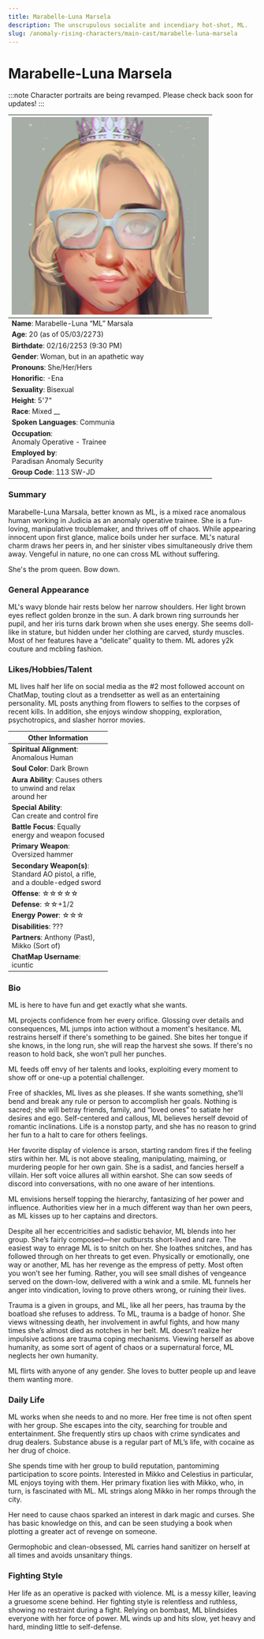 ```yaml
---
title: Marabelle-Luna Marsela
description: The unscrupulous socialite and incendiary hot-shot, ML.
slug: /anomaly-rising-characters/main-cast/marabelle-luna-marsela
---
```


# Marabelle-Luna Marsela

:::note
Character portraits are being revamped. Please check back soon for updates!
:::


<div class="leftCharacterProfile"> </div>

| ![M.L. Image](/img/characters/ml.jpg) |
| --- |
|**Name**: Marabelle-Luna “ML” Marsala|
|**Age**: 20 (as of 05/03/2273)|
|**Birthdate**: 02/16/2253 (9:30 PM)|
|**Gender**: Woman, but in an apathetic way|
|**Pronouns**: She/Her/Hers|
|**Honorific**: -Ena|
|**Sexuality**: Bisexual|
|**Height**: 5'7"|
|**Race**: Mixed __ |
|**Spoken Languages**: Communia|
|**Occupation**:<br/> Anomaly Operative - Trainee|
|**Employed by**:<br/> Paradisan Anomaly Security|
|**Group Code**: 113 SW-JD|






### Summary

Marabelle-Luna Marsala, better known as ML, is a mixed race anomalous human working in Judicia as an anomaly operative trainee. She is a fun-loving, manipulative troublemaker, and thrives off of chaos. While appearing innocent upon first glance, malice boils under her surface. ML's natural charm draws her peers in, and her sinister vibes simultaneously drive them away. Vengeful in nature, no one can cross ML without suffering.

She's the prom queen. Bow down.

### General Appearance

ML's wavy blonde hair rests below her narrow shoulders. Her light brown eyes reflect golden bronze in the sun. A dark brown ring surrounds her pupil, and her iris turns dark brown when she uses energy. She seems doll-like in stature, but hidden under her clothing are carved, sturdy muscles. Most of her features have a “delicate” quality to them. ML adores y2k couture and mcbling fashion.

### Likes/Hobbies/Talent

ML lives half her life on social media as the #2 most followed account on ChatMap, touting clout as a trendsetter as well as an entertaining personality. ML posts anything from flowers to selfies to the corpses of recent kills. In addition, she enjoys window shopping, exploration, psychotropics, and slasher horror movies.

<div class="rightCharacterProfile"> </div>

|Other Information|
| --- |
|**Spiritual Alignment**: <br/> 	Anomalous Human|
|**Soul Color**: 	Dark Brown|
|**Aura Ability**: 	Causes others<br/> to unwind and relax<br/> around her|
|**Special Ability**:<br/> 	Can create and control fire|
|**Battle Focus**: 	Equally<br/> energy and weapon focused|
|**Primary Weapon**:<br/> 	Oversized hammer|
|**Secondary Weapon(s)**:<br/> 	Standard AO pistol, a rifle,<br/> and a double-edged sword|
|**Offense**: ☆☆☆☆☆|
|**Defense**: ☆☆+1/2|
|**Energy Power**: ☆☆☆|
|**Disabilities**: 	???|
|**Partners**: 	Anthony (Past),<br/> Mikko (Sort of)|
|**ChatMap Username**:<br/> 	icuntic|

### Bio

ML is here to have fun and get exactly what she wants.

ML projects confidence from her every orifice. Glossing over details and consequences, ML jumps into action without a moment's hesitance. ML restrains herself if there's something to be gained. She bites her tongue if she knows, in the long run, she will reap the harvest she sows. If there's no reason to hold back, she won’t pull her punches.

ML feeds off envy of her talents and looks, exploiting every moment to show off or one-up a potential challenger.

Free of shackles, ML lives as she pleases. If she wants something, she’ll bend and break any rule or person to accomplish her goals. Nothing is sacred; she will betray friends, family, and “loved ones” to satiate her desires and ego. Self-centered and callous, ML believes herself devoid of romantic inclinations. Life is a nonstop party, and she has no reason to grind her fun to a halt to care for others feelings.

Her favorite display of violence is arson, starting random fires if the feeling stirs within her. ML is not above stealing, manipulating, maiming, or murdering people for her own gain. She is a sadist, and fancies herself a villain. Her soft voice allures all within earshot. She can sow seeds of discord into conversations, with no one aware of her intentions.

ML envisions herself topping the hierarchy, fantasizing of her power and influence. Authorities view her in a much different way than her own peers, as ML kisses up to her captains and directors.

Despite all her eccentricities and sadistic behavior, ML blends into her group. She’s fairly composed—her outbursts short-lived and rare. The easiest way to enrage ML is to snitch on her. She loathes snitches, and has followed through on her threats to get even. Physically or emotionally, one way or another, ML has her revenge as the empress of petty. Most often you won’t see her fuming. Rather, you will see small dishes of vengeance served on the down-low, delivered with a wink and a smile. ML funnels her anger into vindication, loving to prove others wrong, or ruining their lives.

Trauma is a given in groups, and ML, like all her peers, has trauma by the boatload she refuses to address. To ML, trauma is a badge of honor. She views witnessing death, her involvement in awful fights, and how many times she’s almost died as notches in her belt. ML doesn’t realize her impulsive actions are trauma coping mechanisms. Viewing herself as above humanity, as some sort of agent of chaos or a supernatural force, ML neglects her own humanity.

ML flirts with anyone of any gender. She loves to butter people up and leave them wanting more.

### Daily Life

ML works when she needs to and no more. Her free time is not often spent with her group. She escapes into the city, searching for trouble and entertainment. She frequently stirs up chaos with crime syndicates and drug dealers. Substance abuse is a regular part of ML’s life, with cocaine as her drug of choice.

She spends time with her group to build reputation, pantomiming participation to score points. Interested in Mikko and Celestius in particular, ML enjoys toying with them. Her primary fixation lies with Mikko, who, in turn, is fascinated with ML. ML strings along Mikko in her romps through the city.

Her need to cause chaos sparked an interest in dark magic and curses. She has basic knowledge on this, and can be seen studying a book when plotting a greater act of revenge on someone.

Germophobic and clean-obsessed, ML carries hand sanitizer on herself at all times and avoids unsanitary things.

### Fighting Style

Her life as an operative is packed with violence. ML is a messy killer, leaving a gruesome scene behind. Her fighting style is relentless and ruthless, showing no restraint during a fight. Relying on bombast, ML blindsides everyone with her force of power. ML winds up and hits slow, yet heavy and hard, minding little to self-defense.
